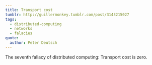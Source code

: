 ```yaml
---
title: Transport cost
tumblr: http://guillermonkey.tumblr.com/post/3143215027
tags:
  - distributed-computing
  - networks
  - falacies
quote:
  author: Peter Deutsch
---
```


The seventh fallacy of distributed computing: Transport cost is zero.
